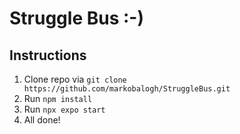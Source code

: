 # Struggle Bus :-)

## Instructions
1. Clone repo via `git clone https://github.com/markobalogh/StruggleBus.git`
2. Run `npm install`
3. Run `npx expo start`
4. All done!